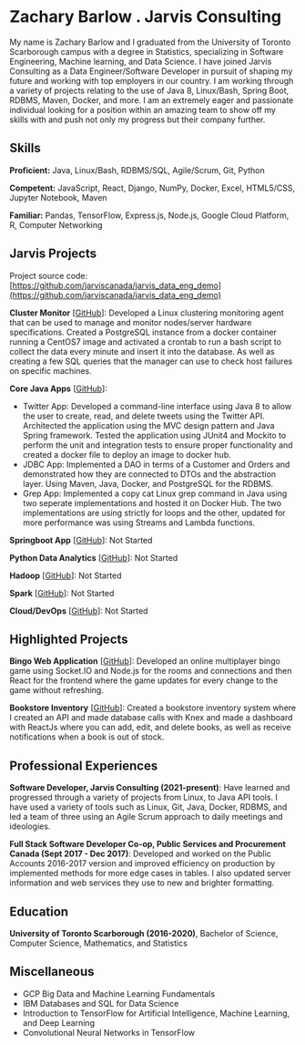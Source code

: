 # Zachary Barlow . Jarvis Consulting

My name is Zachary Barlow and I graduated from the University of Toronto Scarborough campus with a degree in Statistics, specializing in Software Engineering, Machine learning, and Data Science. I have joined Jarvis Consulting as a Data Engineer/Software Developer in pursuit of shaping my future and working with top employers in our country. I am working through a variety of projects relating to the use of Java 8, Linux/Bash, Spring Boot, RDBMS, Maven, Docker, and more. I am an extremely eager and passionate individual looking for a position within an amazing team to show off my skills with and push not only my progress but their company further.

## Skills

**Proficient:** Java, Linux/Bash, RDBMS/SQL, Agile/Scrum, Git, Python

**Competent:** JavaScript, React, Django, NumPy, Docker, Excel, HTML5/CSS, Jupyter Notebook, Maven

**Familiar:** Pandas, TensorFlow, Express.js, Node.js, Google Cloud Platform, R, Computer Networking

## Jarvis Projects

Project source code: [https://github.com/jarviscanada/jarvis_data_eng_demo](https://github.com/jarviscanada/jarvis_data_eng_demo)


**Cluster Monitor** [[GitHub](https://github.com/jarviscanada/jarvis_data_eng_demo/tree/master/linux_sql)]: Developed a Linux clustering monitoring agent that can be used to manage and monitor nodes/server hardware specifications. Created a PostgreSQL instance from a docker container running a CentOS7 image and activated a crontab to run a bash script to collect the data every minute and insert it into the database. As well as creating a few SQL queries that the manager can use to check host failures on specific machines.

**Core Java Apps** [[GitHub](https://github.com/jarviscanada/jarvis_data_eng_demo/tree/master/core_java)]:
      
  - Twitter App: Developed a command-line interface using Java 8 to allow the user to create, read, and delete tweets using the Twitter API. Architected the application using the MVC design pattern and Java Spring framework. Tested the application using JUnit4 and Mockito to perform the unit and integration tests to ensure proper functionality and created a docker file to deploy an image to docker hub.
  - JDBC App: Implemented a DAO in terms of a Customer and Orders and demonstrated how they are connected to DTOs and the abstraction layer. Using Maven, Java, Docker, and PostgreSQL for the RDBMS.
  - Grep App: Implemented a copy cat Linux grep command in Java using two seperate implementations and hosted it on Docker Hub. The two implementations are using strictly for loops and the other, updated for more performance was using Streams and Lambda functions.

**Springboot App** [[GitHub](https://github.com/jarviscanada/jarvis_data_eng_demo/tree/master/springboot)]: Not Started

**Python Data Analytics** [[GitHub](https://github.com/jarviscanada/jarvis_data_eng_demo/tree/master/python_data_anlytics)]: Not Started

**Hadoop** [[GitHub](https://github.com/jarviscanada/jarvis_data_eng_demo/tree/master/hadoop)]: Not Started

**Spark** [[GitHub](https://github.com/jarviscanada/jarvis_data_eng_demo/tree/master/spark)]: Not Started

**Cloud/DevOps** [[GitHub](https://github.com/jarviscanada/jarvis_data_eng_demo/tree/master/cloud_devops)]: Not Started


## Highlighted Projects
**Bingo Web Application** [[GitHub](https://github.com/zachary-barlow/Bingo)]: Developed an online multiplayer bingo game using Socket.IO and Node.js for the rooms and connections and then React for the frontend where the game updates for every change to the game without refreshing.

**Bookstore Inventory** [[GitHub](https://github.com/zachary-barlow/VentionProject)]: Created a bookstore inventory system where I created an API and made database calls with Knex and made a dashboard with ReactJs where you can add, edit, and delete books, as well as receive notifications when a book is out of stock.


## Professional Experiences

**Software Developer, Jarvis Consulting (2021-present)**: Have learned and progressed through a variety of projects from Linux, to Java API tools. I have used a variety of tools such as Linux, Git, Java, Docker, RDBMS, and led a team of three using an Agile Scrum approach to daily meetings and ideologies.

**Full Stack Software Developer Co-op, Public Services and Procurement Canada (Sept 2017 - Dec 2017)**: Developed and worked on the Public Accounts 2016-2017 version and improved efficiency on production by implemented methods for more edge cases in tables. I also updated server information and web services they use to new and brighter formatting.


## Education
**University of Toronto Scarborough (2016-2020)**, Bachelor of Science, Computer Science, Mathematics, and Statistics


## Miscellaneous
- GCP Big Data and Machine Learning Fundamentals
- IBM Databases and SQL for Data Science
- Introduction to TensorFlow for Artificial Intelligence, Machine Learning, and Deep Learning
- Convolutional Neural Networks in TensorFlow